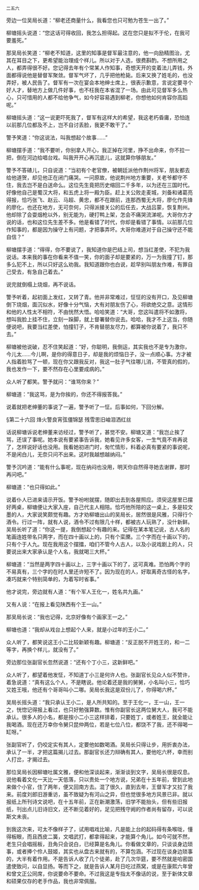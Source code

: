    二五六 

   旁边一位吴局长道：“柳老还商量什么，我看您也只可勉为苍生一出了。”

   柳塘摇头说道：“您这话可得收回，我怎么担得起。这在您只是拟不于伦，在我可要羞死。”

   那吴局长笑道：“柳老不知道，这里的知事是督军最注意的，他一向励精图治，尤其在耳目之下，更希望能治理成个样儿。所以对于人选，很费斟酌。不想所用之人，都弄得很不好。您记得去年有个常某人作知事，奇想天开的变着法儿弄钱，外面都得说他是替督军聚敛。督军气坏了，几乎把他枪毙。后来又换了姓毛的，也没弄好，被人民告了。督军有一次在宴会本地绅士席上，很表示歉意，言说定要寻个好人才，替地方上做几件好事，也不枉我在本省混了一场。由此可见督军多么热心，只可惜用的人都不给他争气，如今好容易遇到柳老，你想他如何肯容你高蹈呢。”

   柳塘摇头道：“这一说更吓死我了，督军有这样大的希望，我这老朽昏庸，恐怕连以前那几位都及不上，岂不自讨丢脸，我更不敢干了。”

   警予笑道：“你这说法，叫我想起个故事……”

   柳塘摆手道：“我不要听，你别拿人开心，我正掉在河里，挣不出命来，你不拉一把，倒在河边给唱台戏。叫我开开心再沉底儿，这就算你够朋友。”

   警予不答碴儿，只自说道：“当初有个老官僚，被朝廷派他作荆州将军，朋友都去给他道贺，却见他正在闭门痛哭。一问原故，他说荆州地方重要，关老爷都守不住，我去岂不是白送命么。这位先生竟把历史缩回二千多年，以为还在三国时代。好像他自己是蜀汉大将，和五虎上将一殿为臣。赶上关公败走麦城，刘备和诸葛亮得报，恰巧张飞、赵云、马超、黄忠，都不在跟前，连那西蜀无大将，廖化作先锋的廖化，也还在地方，无可奈何，只得派接关公的后任去，大战吕蒙，恢复荆州。他却除了会耍烟枪以外，别无能为，硬打鸭上架，怎会不痛哭流涕呢。大哥你方才说的话，也和这位先生差不多。他是看错了时代，你却是看错了事情。以前那几位作知事的，都是因为操守上有问题，才把事弄坏。大哥你难道对于自己操守还不能自信？”

   柳塘摆手道：“得得，你不要说了，我知道你是巴结上司，想当红差使，不犯为我说话。本来我的事在你看来不值一笑，你的面子却是要紧的，万一为我撞了钉，那多么犯不上，所以只好这么劝我。我知道跟你也白说，趁早别叫朋友作难，有罪自己受去，有急自己着去。”

   说完就倒榻上烧烟，再不说话。

   警予听着，起初面上发红，又转了青。他并非常难过，怔怔的没有开口，及见柳塘倒下烧烟，面沉似水，好像十分气恼，大有对朋友伤了心，将欲绝交之意。这情形和他的人性太不相符，不由恍然大悟。哈哈笑道：“大哥，您这叫遣将不如激将，想叫我脸上挂不住，立刻一跺脚，就上督署替你说去。哈哈，我才不上这当，你随便说吧，我要当红差使，怕撞钉子，不肯替朋友尽力，都算被你说着了，我只不去。”

   柳塘被他说破，忍不住笑起道：“好，你聪明，我倒运，其实我也不是专为激你，今儿太……今儿啊，是你的得意日子，却是我的烦恼日子，没一点顺心事。方才被人指着脸骂了一顿，现在你又跟我反对，我这一肚子气往哪儿消，不管真的假的，我也发作一下，要不然存在心里要成病的。”

   众人听了都笑。警予就问：“谁骂你来？”

   柳塘道：“我这骂，是为你挨的，你还不得报答我。”

   说着就把老绅董的事说了一遍，警予听了一怔。后事如何，下回分解。

   §第二十六回 烽火警良宵弦僵锦瑟 残雪思旧岫泪洒红丝

   话说柳塘诉说老绅董来访经过，警予听了，甚觉不安。柳塘又道：“我岂止挨了骂，还误了事呢。她本说有要紧事告诉我，她看见许多女客，一生气竟不肯再说了，怎样说好话也没用。我看她初进门时，匆忙情形，料着必真有要紧的事说呢，不是闲白儿，无奈只问不出来。这时我越想越纳闷。”

   警予沉吟道：“能有什么事呢，现在纳闷也没用，明天你自然得寻她去谢罪，那时再问吧。”

   柳塘道：“也只得如此。”

   说着仆人已进来请示开饭。警予吩咐就摆，随即出去到各屋照应。须臾这屋里已摆好两桌，柳塘便让大家入座，自己代主人相陪。恰巧他所陪的这一桌上，多是较文墨的人，大家说笑颇觉有趣。方才劝柳塘出山的吴局长，居然很是风雅，只得行个酒令。行过一阵，就有人说，酒令不过有限几十样，都被古人玩熟了，没什新鲜。吴局长听了道：“你这一提，我倒想起个有趣的来。记得在某本笔记说，古人名的笔画连姓带名只两字，而在四十画以上的，只有个栾黡。三个字而在十画以下的，只有个于人九。现在我用这个摆擂，咱们不管今人古人，以及小说戏剧上的人，只要说出来大家承认是个人名，我就喝三大杯。”

   柳塘道：“当然是两字四十画以上，三字十画以下的了，这可真难。恐怕两个字的不易真有，三个字的在时人里还许短不了。因为现在的人，好取离奇古怪的名字，凑巧就来个特别简单的，为着写时省事。”

   他才说完，旁边就有人道：“有个军人王化一，姓名共九画。”

   又有人说：“在报上看见陕西有个王一山。”

   那吴局长说：“我也记得，北京好像有个画家王一之。”

   柳塘也道：“我却从戏台上想起个人来，就是小过年的王小二。”

   众人听了，都笑说这王小二比较新颖有趣。柳塘道：“反正脱不开姓王的，和一二等字，再换个样儿，就没有了。”

   旁边那位张副官长忽然说道：“还有个丁小三，这新鲜吧。”

   众人听了，都望着他发怔，不知道丁小三是何许人也。张副官长见众人似不赞许，着急说道：“真有这么个人，不是瞎说。他论着还是我的舅舅，小名叫小三，恰巧又姓王哦，他还有个哥哥叫小二哪。吴局长我这是双份儿了，你得喝六杯。”

   吴局长摇头道：“我只承认王小二，是人所共知的。至于王化一，王一山，王一之，恍惚记得报上看过，也只好勉强算数。惟有你副官长这两位舅大人，我可不能承认。很多人的小名，都是按小二小三这样排着，只要姓丁，或者姓王，就全能让我喝酒。现在还万幸你令舅只昆仲两位，若是七位八位，都饶不了我，还不得喝一缸呀。”

   张副官听了，仍咬定实有其人，定要他如数喝酒。吴局长只得让步，用折衷办法，承认了一半，才把这篇揭儿过去。那副官长还力辩确有其人，要他吃六杯，幸而别人打岔，才揭过去。

   那位吴局长因柳塘吐属文雅，便和他深谈起来，渐渐谈到文字，吴局长很是叹息。说他看着文化一天比一天低落，只以贵处一个地方说，兄弟在十五年前，曾到此地来做个小官，住了两年，便又回南方去。混了很久，直到去年，王督军才又拉了我来。前度刘郎旧游重访，虽不致疑为有河山之异，但也觉很多地方风景已非。就以报纸上所刊诗文说吧，在十五年前，正在新潮激荡，旧学不能抬头，但有些旧报纸，刊出点儿旧诗旧文，还不断见着好的，足见把残守阙的作者尚有留存，可以说斯文未丧。

   到我这次来，可太不像样子了，试用唱戏比喻，凡是能上台的起码得有条喉咙，懂得板眼，而且西皮二簧，文唱武打，都拿得起来，才能算个角儿。如今可就不然，老生只会唱摇板，丑角只会说白，已经算是名角儿。你看做文章的，只谈谈身边琐事，或者捧个伶人鼓姬，其实也从盘古来就有的，不算包涵。不过现在谈身边琐事的，大半有着作用。不是告诉人收了几个徒弟，赴了几次华筵，要不然就是哈密国遣使致问，以自显扬。等而下之，就是告诉人某月日吃过燕窝，或是在康熙六年曾和曾文正公同席，你说要命不要命。不过我这是专指太不像话的说，至于新体文章和硕果仅存的老手作品，我也非常佩服。

